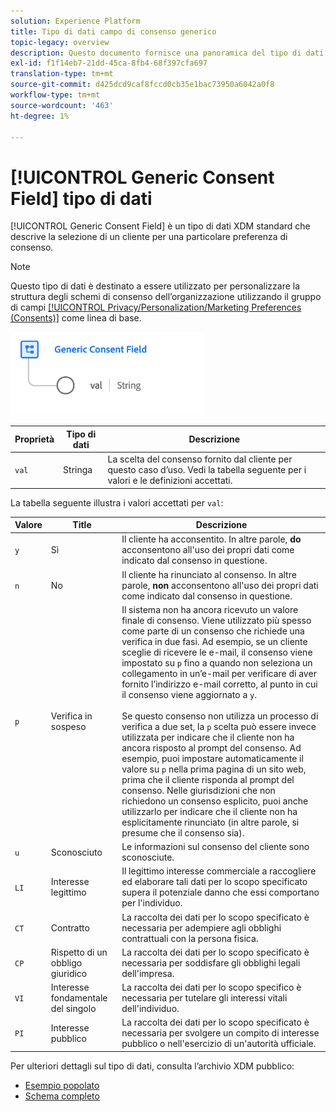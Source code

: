```yaml
---
solution: Experience Platform
title: Tipo di dati campo di consenso generico
topic-legacy: overview
description: Questo documento fornisce una panoramica del tipo di dati XDM del campo di consenso generico.
exl-id: f1f14eb7-21dd-45ca-8fb4-68f397cfa697
translation-type: tm+mt
source-git-commit: d425dcd9caf8fccd0cb35e1bac73950a6042a0f8
workflow-type: tm+mt
source-wordcount: '463'
ht-degree: 1%

---
```


# [!UICONTROL Generic Consent Field] tipo di dati

[!UICONTROL Generic Consent Field] è un tipo di dati XDM standard che descrive la selezione di un cliente per una particolare preferenza di consenso.

>[!NOTE]
>
>Questo tipo di dati è destinato a essere utilizzato per personalizzare la struttura degli schemi di consenso dell’organizzazione utilizzando il gruppo di campi [[!UICONTROL Privacy/Personalization/Marketing Preferences (Consents)]](../field-groups/profile/consents.md) come linea di base.

![](../images/data-types/consent-field.png)

| Proprietà | Tipo di dati | Descrizione |
| --- | --- | --- |
| `val` | Stringa | La scelta del consenso fornito dal cliente per questo caso d’uso. Vedi la tabella seguente per i valori e le definizioni accettati. |

La tabella seguente illustra i valori accettati per `val`:

| Valore | Title | Descrizione |
| --- | --- | --- |
| `y` | Sì | Il cliente ha acconsentito. In altre parole, **do** acconsentono all&#39;uso dei propri dati come indicato dal consenso in questione. |
| `n` | No | Il cliente ha rinunciato al consenso. In altre parole, **non** acconsentono all&#39;uso dei propri dati come indicato dal consenso in questione. |
| `p` | Verifica in sospeso | Il sistema non ha ancora ricevuto un valore finale di consenso. Viene utilizzato più spesso come parte di un consenso che richiede una verifica in due fasi. Ad esempio, se un cliente sceglie di ricevere le e-mail, il consenso viene impostato su `p` fino a quando non seleziona un collegamento in un’e-mail per verificare di aver fornito l’indirizzo e-mail corretto, al punto in cui il consenso viene aggiornato a `y`.<br><br>Se questo consenso non utilizza un processo di verifica a due set, la  `p` scelta può essere invece utilizzata per indicare che il cliente non ha ancora risposto al prompt del consenso. Ad esempio, puoi impostare automaticamente il valore su `p` nella prima pagina di un sito web, prima che il cliente risponda al prompt del consenso. Nelle giurisdizioni che non richiedono un consenso esplicito, puoi anche utilizzarlo per indicare che il cliente non ha esplicitamente rinunciato (in altre parole, si presume che il consenso sia). |
| `u` | Sconosciuto | Le informazioni sul consenso del cliente sono sconosciute. |
| `LI` | Interesse legittimo | Il legittimo interesse commerciale a raccogliere ed elaborare tali dati per lo scopo specificato supera il potenziale danno che essi comportano per l&#39;individuo. |
| `CT` | Contratto | La raccolta dei dati per lo scopo specificato è necessaria per adempiere agli obblighi contrattuali con la persona fisica. |
| `CP` | Rispetto di un obbligo giuridico | La raccolta dei dati per lo scopo specificato è necessaria per soddisfare gli obblighi legali dell&#39;impresa. |
| `VI` | Interesse fondamentale del singolo | La raccolta dei dati per lo scopo specifico è necessaria per tutelare gli interessi vitali dell&#39;individuo. |
| `PI` | Interesse pubblico | La raccolta dei dati per lo scopo specificato è necessaria per svolgere un compito di interesse pubblico o nell&#39;esercizio di un&#39;autorità ufficiale. |

Per ulteriori dettagli sul tipo di dati, consulta l’archivio XDM pubblico:

* [Esempio popolato](https://github.com/adobe/xdm/blob/master/components/datatypes/consent/consent-field.example.1.json)
* [Schema completo](https://github.com/adobe/xdm/blob/master/components/datatypes/consent/consent-field.schema.json)
